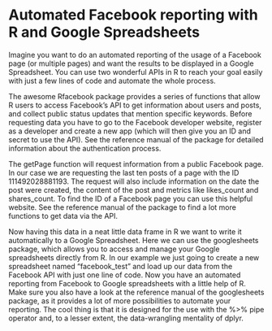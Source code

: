 # Automated Facebook reporting with R and Google Spreadsheets
Imagine you want to do an automated reporting of the usage of a Facebook page (or multiple pages) and want the results to be displayed in a Google Spreadsheet. You can use two wonderful APIs in R to reach your goal easily with just a few lines of code and automate the whole process.

The awesome Rfacebook package provides a series of functions that allow R users to access Facebook’s API to get information about users and posts, and collect public status updates that mention specific keywords. Before requesting data you have to go to the Facebook developer website, register as a developer and create a new app (which will then give you an ID and secret to use the API). See the reference manual of the package for detailed information about the authentication process.

The getPage function will request information from a public Facebook page. In our case we are requesting the last ten posts of a page with the ID 111492028881193. The request will also include information on the date the post were created, the content of the post and metrics like likes_count and shares_count. To find the ID of a Facebook page you can use this helpful website. See the reference manual of the package to find a lot more functions to get data via the API.

Now having this data in a neat little data frame in R we want to write it automatically to a Google Spreadsheet. Here we can use the googlesheets package, which allows you to access and manage your Google spreadsheets directly from R. In our example we just going to create a new spreadsheet named “facebook_test” and load up our data from the Facebook API with just one line of code. Now you have an automated reporting from Facebook to Google spreadsheets with a little help of R. Make sure you also have a look at the reference manual of the googlesheets package, as it provides a lot of more possibilities to automate your reporting. The cool thing is that it is designed for the use with the %>% pipe operator and, to a lesser extent, the data-wrangling mentality of dplyr.
